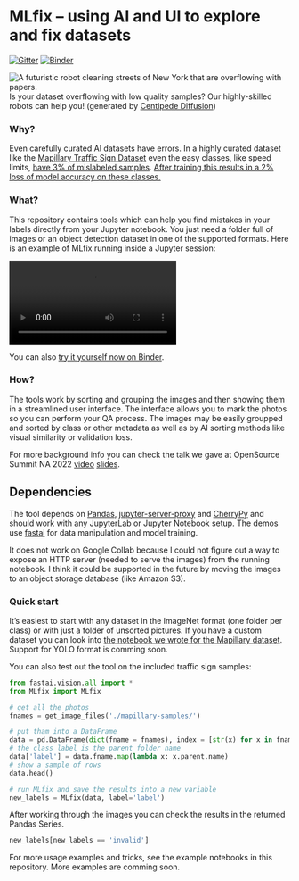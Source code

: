 
# MLfix – using AI and UI to explore and fix datasets

<!-- WARNING: THIS FILE WAS AUTOGENERATED! DO NOT EDIT! -->

[![Gitter](https://badges.gitter.im/MLfix/community.svg)](https://gitter.im/MLfix/community?utm_source=badge&utm_medium=badge&utm_campaign=pr-badge)
[![Binder](https://mybinder.org/badge_logo.svg)](https://mybinder.org/v2/gh/jpc/mlfix-mapillary-traffic-signs/HEAD?labpath=index.ipynb)

![A futuristic robot cleaning streets of New York that are overflowing
with papers.](banner.jpg) Is your dataset overflowing with low quality
samples? Our highly-skilled robots can help you! (generated by
[Centipede Diffusion](https://github.com/Zalring/Centipede_Diffusion/))

### Why?

Even carefully curated AI datasets have errors. In a highly curated
dataset like the [Mapillary Traffic Sign
Dataset](https://www.mapillary.com/dataset/trafficsign) even the easy
classes, like speed limits, [have 3% of mislabeled
samples](./2.%20Mapillary%20speed-limit%20cleanup.ipynb). [After
training this results in a 2% loss of model accuracy on these
classes.](./3.%20Did%20it%20help%3F.ipynb#The-results)

### What?

This repository contains tools which can help you find mistakes in your
labels directly from your Jupyter notebook. You just need a folder full
of images or an object detection dataset in one of the supported
formats. Here is an example of MLfix running inside a Jupyter session:

![MLfix v2 usage
example](https://user-images.githubusercontent.com/107984/184148474-839b8049-fe68-47f0-b4b5-cc83f27dfea8.mp4)

You can also [try it yourself now on
Binder](https://mybinder.org/v2/gh/jpc/mlfix-mapillary-traffic-signs/HEAD?labpath=index.ipynb).

### How?

The tools work by sorting and grouping the images and then showing them
in a streamlined user interface. The interface allows you to mark the
photos so you can perform your QA process. The images may be easily
groupped and sorted by class or other metadata as well as by AI sorting
methods like visual similarity or validation loss.

For more background info you can check the talk we gave at OpenSource
Summit NA 2022 [video](https://www.youtube.com/watch?v=IS0k8rPVcmY)
[slides](OSS%20NA%202022%20presentation.pdf).

## Dependencies

The tool depends on [Pandas](https://pandas.pydata.org),
[jupyter-server-proxy](https://jupyter-server-proxy.readthedocs.io/en/latest/)
and [CherryPy](https://cherrypy.dev) and should work with any JupyterLab
or Jupyter Notebook setup. The demos use [fastai](https://docs.fast.ai)
for data manipulation and model training.

It does not work on Google Collab because I could not figure out a way
to expose an HTTP server (needed to serve the images) from the running
notebook. I think it could be supported in the future by moving the
images to an object storage database (like Amazon S3).

### Quick start

It’s easiest to start with any dataset in the ImageNet format (one
folder per class) or with just a folder of unsorted pictures. If you
have a custom dataset you can look into [the notebook we wrote for the
Mapillary
dataset](1.%20Generate%20bbox%20crops%20from%20ground%20truth.ipynb).
Support for YOLO format is comming soon.

You can also test out the tool on the included traffic sign samples:

``` python
from fastai.vision.all import *
from MLfix import MLfix

# get all the photos
fnames = get_image_files('./mapillary-samples/')

# put tham into a DataFrame
data = pd.DataFrame(dict(fname = fnames), index = [str(x) for x in fnames])
# the class label is the parent folder name
data['label'] = data.fname.map(lambda x: x.parent.name)
# show a sample of rows
data.head()
```

``` python
# run MLfix and save the results into a new variable
new_labels = MLfix(data, label='label')
```

After working through the images you can check the results in the
returned Pandas Series.

``` python
new_labels[new_labels == 'invalid']
```

For more usage examples and tricks, see the example notebooks in this
repository. More examples are comming soon.
